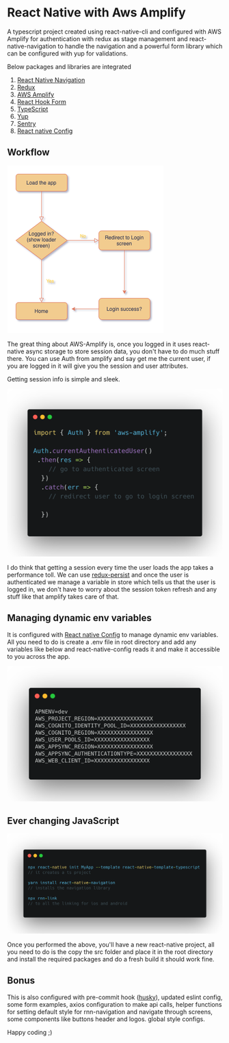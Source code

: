 # React Native with Aws Amplify

A typescript project created using react-native-cli and configured with AWS Amplify 
for authentication with redux as stage management and react-native-navigation to handle the navigation and a powerful form library 
which can be configured with yup for validations.

Below packages and libraries are integrated
1. [React Native Navigation](https://wix.github.io/react-native-navigation/docs/before-you-start/)
2. [Redux](https://redux.js.org/)
3. [AWS Amplify](https://docs.amplify.aws/lib/auth/getting-started/q/platform/js) 
4. [React Hook Form](https://react-hook-form.com/)
5. [TypeScript](https://www.typescriptlang.org/)
6. [Yup](https://github.com/jquense/yup)
7. [Sentry](https://sentry.io/welcome/)
8. [React native Config](https://github.com/luggit/react-native-config)


## Workflow  
![](workflow.png)

The great thing about AWS-Amplify is, once you logged in it uses react-native async storage to store session data, 
you don't have to do much stuff there. You can use Auth from amplify and say get me the current user, if you are logged 
in it will give you the session and user attributes.

Getting session info is simple and sleek.

![](getSession.png)

I do think that getting a session every time the user loads the app takes a performance toll. We can use [redux-persist](https://github.com/rt2zz/redux-persist) 
and once the user is authenticated we manage a variable in store which tells us that the user is logged 
in, we don't have to worry about the session token refresh and any stuff like that amplify takes care of that. 

## Managing dynamic env variables
It is configured with [React native Config](https://github.com/luggit/react-native-config) to manage dynamic env variables. All you need to do is create a .env file in
root directory and add any variables like below and react-native-config reads it and make it accessible to you across the app. 

![](variables.png)

## Ever changing JavaScript

![](updating-boilerplate.png)

Once you performed the above, you'll have a new react-native project, all you need to do is the copy the src folder and place it 
in the root directory and install the required packages and do a fresh build it should work fine. 

## Bonus

This is also configured with pre-commit hook ([husky](https://github.com/typicode/husky)), updated eslint config, some form examples, 
axios configuration to make api calls, helper functions for setting default style for rnn-navigation and navigate through screens, some components like buttons
header and logos. global style configs.  

Happy coding ;)

